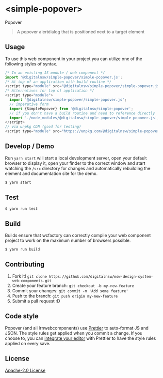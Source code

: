 # &lt;simple-popover&gt;

Popover
> A popover alertdialog that is positioned next to a target element

## Usage
To use this web component in your project you can utilize one of the following styles of syntax.

```js
/* In an existing JS module / web component */
import '@digitalnsw/simple-popover/simple-popover.js';
/* At top of an application with build routine */
<script type="module" src="@digitalnsw/simple-popover/simple-popover.js"></script>
/* Alternatives for top of application */
<script type="module">
  import '@digitalnsw/simple-popover/simple-popover.js';
  // imperative form
  import {SimplePopover} from '@digitalnsw/simple-popover';
  // if you don't have a build routine and need to reference directly
  import './node_modules/@digitalnsw/simple-popover/simple-popover.js';
</script>
// via unpkg CDN (good for testing)
<script type="module" src="https://unpkg.com/@digitalnsw/simple-popover/simple-popover.js"></script>
```

## Develop / Demo
Run `yarn start` will start a local development server, open your default browser to display it, open your finder to the correct window and start watching the `/src` directory for changes and automatically rebuilding the element and documentation site for the demo.
```bash
$ yarn start
```

## Test

```bash
$ yarn run test
```

## Build
Builds ensure that wcfactory can correctly compile your web component project to
work on the maximum number of browsers possible.
```bash
$ yarn run build
```

## Contributing

1. Fork it! `git clone https://github.com/digitalnsw/nsw-design-system-web-components.git`
2. Create your feature branch: `git checkout -b my-new-feature`
3. Commit your changes: `git commit -m 'Add some feature'`
4. Push to the branch: `git push origin my-new-feature`
5. Submit a pull request :D

## Code style

Popover (and all lrnwebcomponents) use [Prettier][prettier] to auto-format JS and JSON.  The style rules get applied when you commit a change.  If you choose to, you can [integrate your editor][prettier-ed] with Prettier to have the style rules applied on every save.

[prettier]: https://github.com/prettier/prettier/
[prettier-ed]: https://github.com/prettier/prettier/#editor-integration
[polyserve]: https://github.com/Polymer/polyserve
[web-component-tester]: https://github.com/Polymer/web-component-tester

## License
[Apache-2.0 License](http://opensource.org/licenses/Apache-2.0)
